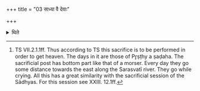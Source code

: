 +++
title = "03 साध्या वै देवाः"

+++

<details><summary>थिते</summary>

3. It is said (in a Brāhmaṇa-text) “The Sadhya-gods desirous of heaven (saw this six-day-sacrifice)...[^1]   

[^1]: TS VII.2.1.1ff. Thus according to TS this sacrifice is to be performed in order to get heaven. The days in it are those of Pr̥ṣṭhy a ṣaḍaha. The sacrificial post has bottom part like that of a morser. Every day they go some distance towards the east along the Sarasvatī river. They go while crying. All this has a great similarity with the sacrificial session of the Sādhyas. For this session see XXIII. 12.1ff.   
</details>
